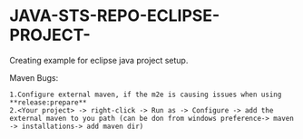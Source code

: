 # JAVA-STS-REPO-ECLIPSE-PROJECT-
Creating example for eclipse java project setup.

Maven Bugs:

    1.Configure external maven, if the m2e is causing issues when using **release:prepare**
    2.<Your project> -> right-click -> Run as -> Configure -> add the external maven to you path (can be don from windows preference-> maven -> installations-> add maven dir)
